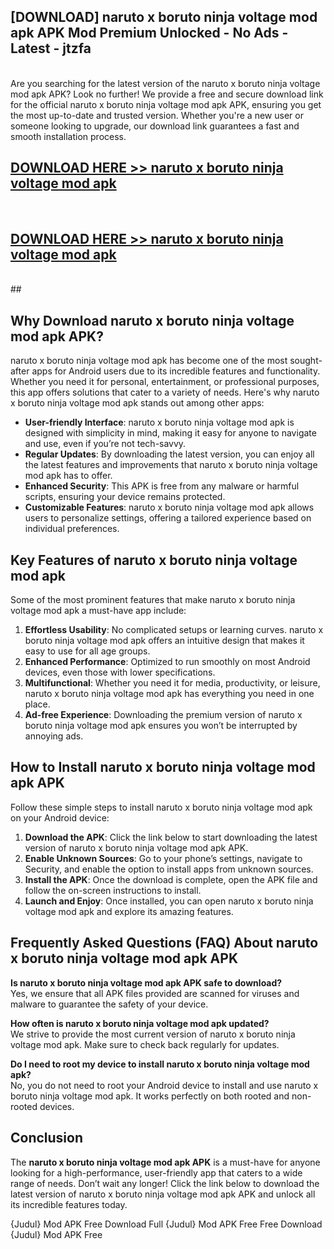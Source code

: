 ## [DOWNLOAD] naruto x boruto ninja voltage mod apk APK Mod  Premium Unlocked - No Ads - Latest - jtzfa <br>
<br>
Are you searching for the latest version of the naruto x boruto ninja voltage mod apk APK? Look no further! We provide a free and secure download link for the official naruto x boruto ninja voltage mod apk APK, ensuring you get the most up-to-date and trusted version. Whether you're a new user or someone looking to upgrade, our download link guarantees a fast and smooth installation process.


## [DOWNLOAD HERE >> naruto x boruto ninja voltage mod apk](http://leaked.freeplayer.one?title=naruto_x_boruto_ninja_voltage_mod_apk&ref=06)
  <br>

## [DOWNLOAD HERE >> naruto x boruto ninja voltage mod apk](http://leaked.freeplayer.one?title=naruto_x_boruto_ninja_voltage_mod_apk&ref=06)
  <br>
  ##



## Why Download naruto x boruto ninja voltage mod apk APK?

naruto x boruto ninja voltage mod apk has become one of the most sought-after apps for Android users due to its incredible features and functionality. Whether you need it for personal, entertainment, or professional purposes, this app offers solutions that cater to a variety of needs. Here's why naruto x boruto ninja voltage mod apk stands out among other apps:

- **User-friendly Interface**: naruto x boruto ninja voltage mod apk is designed with simplicity in mind, making it easy for anyone to navigate and use, even if you’re not tech-savvy.
- **Regular Updates**: By downloading the latest version, you can enjoy all the latest features and improvements that naruto x boruto ninja voltage mod apk has to offer.
- **Enhanced Security**: This APK is free from any malware or harmful scripts, ensuring your device remains protected.
- **Customizable Features**: naruto x boruto ninja voltage mod apk allows users to personalize settings, offering a tailored experience based on individual preferences.

## Key Features of naruto x boruto ninja voltage mod apk

Some of the most prominent features that make naruto x boruto ninja voltage mod apk a must-have app include:

1. **Effortless Usability**: No complicated setups or learning curves. naruto x boruto ninja voltage mod apk offers an intuitive design that makes it easy to use for all age groups.
2. **Enhanced Performance**: Optimized to run smoothly on most Android devices, even those with lower specifications.
3. **Multifunctional**: Whether you need it for media, productivity, or leisure, naruto x boruto ninja voltage mod apk has everything you need in one place.
4. **Ad-free Experience**: Downloading the premium version of naruto x boruto ninja voltage mod apk ensures you won’t be interrupted by annoying ads.

## How to Install naruto x boruto ninja voltage mod apk APK

Follow these simple steps to install naruto x boruto ninja voltage mod apk on your Android device:

1. **Download the APK**: Click the link below to start downloading the latest version of naruto x boruto ninja voltage mod apk APK.
2. **Enable Unknown Sources**: Go to your phone’s settings, navigate to Security, and enable the option to install apps from unknown sources.
3. **Install the APK**: Once the download is complete, open the APK file and follow the on-screen instructions to install.
4. **Launch and Enjoy**: Once installed, you can open naruto x boruto ninja voltage mod apk and explore its amazing features.

## Frequently Asked Questions (FAQ) About naruto x boruto ninja voltage mod apk APK

**Is naruto x boruto ninja voltage mod apk APK safe to download?**  
Yes, we ensure that all APK files provided are scanned for viruses and malware to guarantee the safety of your device.

**How often is naruto x boruto ninja voltage mod apk updated?**  
We strive to provide the most current version of naruto x boruto ninja voltage mod apk. Make sure to check back regularly for updates.

**Do I need to root my device to install naruto x boruto ninja voltage mod apk?**  
No, you do not need to root your Android device to install and use naruto x boruto ninja voltage mod apk. It works perfectly on both rooted and non-rooted devices.

## Conclusion

The **naruto x boruto ninja voltage mod apk APK** is a must-have for anyone looking for a high-performance, user-friendly app that caters to a wide range of needs. Don’t wait any longer! Click the link below to download the latest version of naruto x boruto ninja voltage mod apk APK and unlock all its incredible features today.

{Judul} Mod APK Free
Download Full {Judul} Mod APK Free
Free Download {Judul} Mod APK Free

